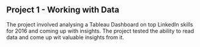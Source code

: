 ## Project 1 - Working with Data

The project involved analysing a Tableau Dashboard on top LinkedIn skills for 2016 and coming up with insights. The project tested the ability to read data and come up wit valuable insights from it.
